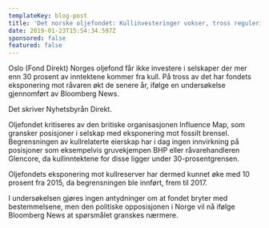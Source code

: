 ```yaml
---
templateKey: blog-post
title: 'Det norske oljefondet: Kullinvesteringer vokser, tross reguleringer'
date: 2019-01-23T15:54:34.597Z
sponsored: false
featured: false
---
```

Oslo (Fond Direkt) Norges oljefond får ikke investere i selskaper der mer enn 30 prosent av inntektene kommer fra kull. På tross av det har fondets eksponering mot råvaren økt de senere år, ifølge en undersøkelse gjennomført av Bloomberg News.



Det skriver Nyhetsbyrån Direkt.



Oljefondet kritiseres av den britiske organisasjonen Influence Map, som gransker posisjoner i selskap med eksponering mot fossilt brensel. Begrensningen av kullrelaterte eierskap har i dag ingen innvirkning på posisjoner som eksempelvis gruvekjempen BHP eller råvarehandleren Glencore, da kullinntektene for disse ligger under 30-prosentgrensen.



Oljefondets eksponering mot kullreserver har dermed kunnet øke med 10 prosent fra 2015, da begrensningen ble innført, frem til 2017.



I undersøkelsen gjøres ingen antydninger om at fondet bryter med bestemmelsene, men den politiske opposisjonen i Norge vil nå ifølge Bloomberg News at spørsmålet granskes nærmere.
